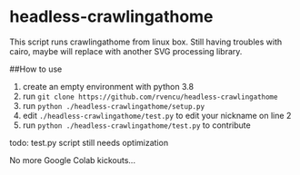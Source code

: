 # headless-crawlingathome

This script runs crawlingathome from linux box. Still having troubles with cairo, maybe will replace with another SVG processing library.

##How to use

1. create an empty environment with python 3.8
2. run ```git clone https://github.com/rvencu/headless-crawlingathome```
3. run ```python ./headless-crawlingathome/setup.py```
4. edit ```./headless-crawlingathome/test.py``` to edit your nickname on line 2
5. run ```python ./headless-crawlingathome/test.py``` to contribute

todo: test.py script still needs optimization

No more Google Colab kickouts...
